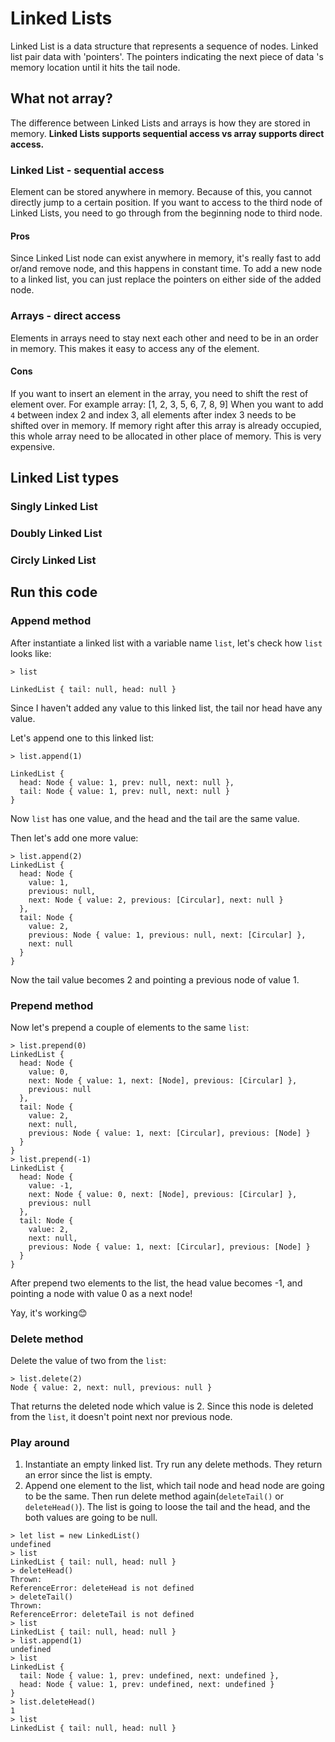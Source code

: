 # Linked Lists
Linked List is a data structure that represents a sequence of nodes. Linked list pair data with 'pointers'. The pointers indicating the next piece of data 's memory location until it hits the tail node.

##  What not array?
The difference between Linked Lists and arrays is how they are stored in memory.
__Linked Lists supports sequential access vs array supports direct access.__

### Linked List - sequential access
Element can be stored anywhere in memory. Because of this, you cannot directly jump to a certain position. If you want to access to the third node of Linked Lists, you need to go through from the beginning node to third node.

#### Pros
Since Linked List node can exist anywhere in memory, it's really fast to add or/and remove node, and this happens in constant time. To add a new node to a linked list, you can just replace the pointers on either side of the added node.


### Arrays - direct access
Elements in arrays need to stay next each other and need to be in an order in memory. This makes it easy to access any of the element.

#### Cons
If you want to insert an element in the array, you need to shift the rest of element over.
For example array: [1, 2, 3, 5, 6, 7, 8, 9]
When you want to add `4` between index 2 and index 3, all elements after index 3 needs to be shifted over in memory. If memory right after this array is already occupied, this whole array need to be allocated in other place of memory. This is very expensive.


## Linked List types
### Singly Linked List

### Doubly Linked List

### Circly Linked List


## Run this code
### Append method
After instantiate a linked list with a variable name `list`, let's check how `list` looks like:
```
> list

LinkedList { tail: null, head: null }
```

Since I haven't added any value to this linked list, the tail nor head have any value.

Let's append one to this linked list:
```
> list.append(1)

LinkedList {
  head: Node { value: 1, prev: null, next: null },
  tail: Node { value: 1, prev: null, next: null }
}
```
Now `list` has one value, and the head and the tail are the same value.

Then let's add one more value:
```
> list.append(2)
LinkedList {
  head: Node {
    value: 1,
    previous: null,
    next: Node { value: 2, previous: [Circular], next: null }
  },
  tail: Node {
    value: 2,
    previous: Node { value: 1, previous: null, next: [Circular] },
    next: null
  }
}
```
Now the tail value becomes 2 and pointing a previous node of value 1.


### Prepend method
Now let's prepend a couple of elements to the same `list`:
```
> list.prepend(0)
LinkedList {
  head: Node {
    value: 0,
    next: Node { value: 1, next: [Node], previous: [Circular] },
    previous: null
  },
  tail: Node {
    value: 2,
    next: null,
    previous: Node { value: 1, next: [Circular], previous: [Node] }
  }
}
> list.prepend(-1)
LinkedList {
  head: Node {
    value: -1,
    next: Node { value: 0, next: [Node], previous: [Circular] },
    previous: null
  },
  tail: Node {
    value: 2,
    next: null,
    previous: Node { value: 1, next: [Circular], previous: [Node] }
  }
}
```
After prepend two elements to the list, the head value becomes -1, and pointing a node with value 0 as a next node!

Yay, it's working😊


### Delete method
Delete the value of two from the `list`:
```
> list.delete(2)
Node { value: 2, next: null, previous: null }
```
That returns the deleted node which value is 2. Since this node is deleted from the `list`, it doesn't point next nor previous node.


### Play around
1. Instantiate an empty linked list. Try run any delete methods. They return an error since the list is empty.
2. Append one element to the list, which tail node and head node are going to be the same. Then run delete method again(`deleteTail()` or `deleteHead()`). The list is going to loose the tail and the head, and the both values are going to be null.

```
> let list = new LinkedList()
undefined
> list
LinkedList { tail: null, head: null }
> deleteHead()
Thrown:
ReferenceError: deleteHead is not defined
> deleteTail()
Thrown:
ReferenceError: deleteTail is not defined
> list
LinkedList { tail: null, head: null }
> list.append(1)
undefined
> list
LinkedList {
  tail: Node { value: 1, prev: undefined, next: undefined },
  head: Node { value: 1, prev: undefined, next: undefined }
}
> list.deleteHead()
1
> list
LinkedList { tail: null, head: null }

```